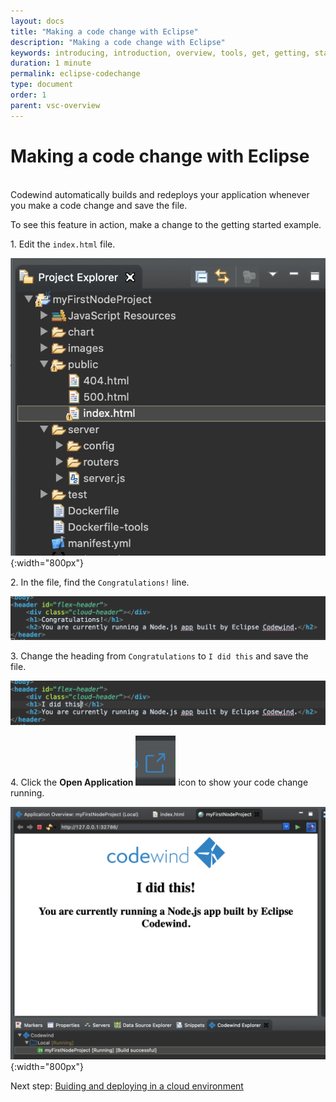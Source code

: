 ```yaml
---
layout: docs
title: "Making a code change with Eclipse"
description: "Making a code change with Eclipse"
keywords: introducing, introduction, overview, tools, get, getting, start, started, install, vscode, visual, studio, code, Codewind for VS Code getting started, VS Code Marketplace, VS Code Extensions view, VS Code workspace,installing Codewind for VS Code
duration: 1 minute
permalink: eclipse-codechange
type: document
order: 1
parent: vsc-overview
---
```

# Making a code change with Eclipse 
<br/>
Codewind automatically builds and redeploys your application whenever you make a code change and save the file.

To see this feature in action, make a change to the getting started example.

1\. Edit the `index.html` file.

![](dist/images/eclipsechangeproject1.png){:width="800px"}

2\. In the file, find the `Congratulations!` line.

![](dist/images/eclipsechangeproject2.png)

3\. Change the heading from `Congratulations` to `I did this` and save the file.

![](dist/images/eclipsechangeproject3.png)

4\. Click the **Open Application**
![](dist/images/eclipseopenprojecticon.png)
icon to show your code change running.

![](dist/images/eclipsechangeproject4.png){:width="800px"}

Next step: [Buiding and deploying in a cloud environment](remote-overview.html)
